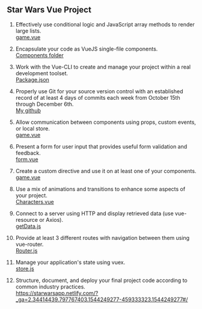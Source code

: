  ## Star Wars Vue Project

1. Effectively use conditional logic and JavaScript array methods to render large lists.  
[game.vue](https://github.com/brookecheney/starwarsfinal/blob/master/src/components/game.vue)

2. Encapsulate your code as VueJS single-file components.  
[Components folder](https://github.com/brookecheney/starwarsfinal/tree/master/src/components)

3. Work with the Vue-CLI to create and manage your project within a real development toolset.  
[Package.json](https://github.com/brookecheney/starwarsfinal/blob/master/package.json)

4. Properly use Git for your source version control with an established record of at least 4 days of commits each week from October 15th through December 6th.  
[My github](https://github.com/brookecheney)

5. Allow communication between components using props, custom events, or local store.  
[game.vue](https://github.com/brookecheney/starwarsfinal/blob/master/src/components/game.vue)

6. Present a form for user input that provides useful form validation and feedback.  
[form.vue](https://github.com/brookecheney/starwarsfinal/blob/master/src/components/form.vue)

7. Create a custom directive and use it on at least one of your components.  
[game.vue](https://github.com/brookecheney/starwarsfinal/blob/master/src/components/game.vue)

8. Use a mix of animations and transitions to enhance some aspects of your project.  
[Characters.vue](https://github.com/brookecheney/starwarsfinal/blob/master/src/views/Characters.vue) 

9. Connect to a server using HTTP and display retrieved data (use vue-resource or Axios).  
[getData.js](https://github.com/brookecheney/starwarsfinal/blob/master/src/api/getData.js)

10. Provide at least 3 different routes with navigation between them using vue-router.  
[Router.js](https://github.com/brookecheney/starwarsfinal/blob/master/src/router.js)

11. Manage your application's state using vuex.  
[store.js](https://github.com/brookecheney/starwarsfinal/blob/master/src/store.js) 

12. Structure, document, and deploy your final project code according to common industry practices.   
https://starwarsapp.netlify.com/?_ga=2.34414439.797767403.1544249277-459333323.1544249277#/ 
